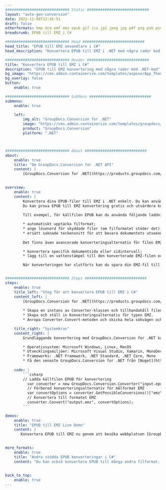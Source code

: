 ```yaml
---
############################# Static ############################
layout: "auto-gen-conversion"
date: 2022-11-08T12:45:51
draft: false
otherformats: bmp dcm emf emz epub gif ico jp2 jpeg jpg pdf png psb psd svg svgz tex tga tif tiff webp wmf wmz xps
breadcrumb: EPUB till EMZ i C#

############################# Head ############################
head_title: "EPUB till EMZ omvandlare i C#"
head_description: "Konvertera EPUB till EMZ i .NET med några rader kod. Använd GroupDocs Document Conversion API för att konvertera över 160 filformat."

############################# Header ############################
title: "Konvertera EPUB till EMZ i C#"
description: "EPUB till EMZ konvertering med några rader med .NET-kod"
bg_image: "https://cms.admin.containerize.com/templates/aspose/App_Themes/V3/images/bg/header1.png"
bg_overlay: false
button:
    enable: true

############################# SubMenu ############################
submenu:
    enable: true

    left:
        img_alt: "GroupDocs.Conversion for .NET"
        image: "https://cms.admin.containerize.com/templates/groupdocs/images/product-logos/90x90-noborder/groupdocs-conversion-net.png"
        product: "GroupDocs.Conversion"
        platform: ".NET"



############################# About ############################
about:
    enable: true
    title: "Om GroupDocs.Conversion for .NET API"
    content: |
        [GroupDocs.Conversion for .NET](https://products.groupdocs.com/conversion/net/) kan användas för att konvertera Microsoft Word, Excel, PowerPoint, PDF, Visio och andra format. GroupDocs.Conversion är ett fristående API som är lämpligt för back-end och interna system där hög prestanda krävs. Det beror inte på någon programvara som Microsoft eller Open Office.
    

overview:
    enable: true
    content: |
        Konvertera dina EPUB-filer till EMZ i .NET enkelt. Du kan använda bara ett par C# kodrader i valfri plattform som du vill, som - Windows, Linux, macOS.
        Du kan prova EPUB till EMZ konvertering gratis och utvärdera konverteringsresultatens kvalitet. Tillsammans med enkla filkonverteringsscenarier kan du prova mer avancerade alternativ för att ladda källfilen EPUB och för att spara resultatet EMZ. 
        
        Till exempel, för källfilen EPUB kan du använda följande laddningsalternativ:

        * automatiskt upptäcka filformat;
        * ange lösenord för skyddade filer (om filformatet stöder det);
        * ersätt saknade teckensnitt för att bevara dokumentets utseende.
        
        Det finns även avancerade konverteringsalternativ för filen EMZ:

        * konvertera specifik dokumentsida eller sidintervall;
        * lägg till en vattenstämpel till den konverterade EMZ-filen och många fler.

        När konverteringen har slutförts kan du spara din EMZ-fil till den lokala filsökvägen eller någon tredje parts lagring som FTP, Amazon S3, Google Drive, Dropbox etc. Observera - för att konvertera EPUB till {{ TO}} det finns inget behov av någon ytterligare programvara installerad - som MS Office, Open Office, Adobe Acrobat Reader etc.


############################# Steps ############################
steps:
    enable: true
    title_left: "Steg för att konvertera EPUB till EMZ i C#"
    content_left: |
        [GroupDocs.Conversion for .NET](https://products.groupdocs.com/conversion/net/) gör det enkelt för utvecklare att konvertera en EPUB-fil till EMZ med några rader kod.
        
        * Skapa en instans av Converter-klassen och tillhandahåll filen EPUB med den fullständiga sökvägen
        * Skapa och ställ in Konverteringsalternativ för typen EMZ.
        * Anropa Converter.Convert-metoden och skicka hela sökvägen och formatet (EMZ) som en parameter

    title_right: "Systemkrav"
    content_right: |
        Grundläggande konvertering med GroupDocs.Conversion for .NET kan göras med bara några enkla steg. Våra API:er stöds på alla större plattformar och operativsystem. Innan du kör koden nedan, se till att du har följande förutsättningar installerade på ditt system.

        * Operativsystem: Microsoft Windows, Linux, MacOS
        * Utvecklingsmiljöer: Microsoft Visual Studio, Xamarin, MonoDevelop
        * Frameworks: .NET Framework, .NET Standard, .NET Core, Mono
        * Få den senaste GroupDocs.Conversion for .NET från [Nuget](https://www.nuget.org/packages/groupdocs.conversion)
         
    code: |
        ```csharp    
        // Ladda källfilen EPUB för konvertering
          var converter = new GroupDocs.Conversion.Converter("input.epub");
          // Förbered konverteringsalternativ för målformat EMZ
          var convertOptions = converter.GetPossibleConversions()["emz"].ConvertOptions;
          // Konvertera till formatet EMZ
          converter.Convert("output.emz", convertOptions);
        ```

demos:
    enable: true
    title: "EPUB till EMZ Live Demo"
    content: |
       Konvertera EPUB till EMZ nu genom att besöka webbplatsen [GroupDocs.Conversion App](https://products.groupdocs.app/conversion/family). Onlinedemo har följande fördelar
          

more_formats:
    enable: true
    title: "Andra stödda EPUB konverteringar i C#"
    content: "Du kan också konvertera EPUB till många andra filformat. Se listan nedan."
       
       
back_to_top:
    enable: true
---
```

